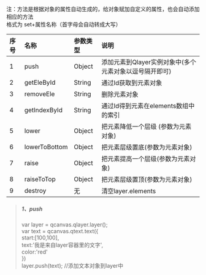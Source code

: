 注：方法是根据对象的属性自动生成的，给对象赋加自定义的属性，也会自动添加相应的方法  
格式为 set+属性名称（首字母会自动转成大写）

| 序号 | 名称 | 参数类型 | 说明 |
| :--- | :--- | :--- | :--- |
| 1 | push | Object | 添加元素到Qlayer实例对象中\(多个元素对象以逗号隔开即可\) |
| 2 | getEleById | String | 通过Id获取到元素对象 |
| 3 | removeEle | String | 删除元素对象 |
| 4 | getIndexById | String | 通过Id得到元素在elements数组中的索引 |
| 5 | lower | Object | 把元素降低一个层级 \(参数为元素对象\) |
| 6 | lowerToBottom | Object | 把元素层级置底\(参数为元素对象\) |
| 7 | raise | Object | 把元素提高一个层级\(参数为元素对象\) |
| 8 | raiseToTop | Object | 把元素层级置顶\(参数为元素对象\) |
| 9 | destroy | 无 | 清空layer.elements |

> ##### 1、push
>
> var layer = qcanvas.qlayer.layer\(\);  
> var text = qcanvas.qtext.text\({  
>         start:\[100,100\],  
>         text:'我是来自layer容器里的文字',  
>         color:'red'  
>     }\)  
> layer.push\(text\);  //添加文本对象到layer中



